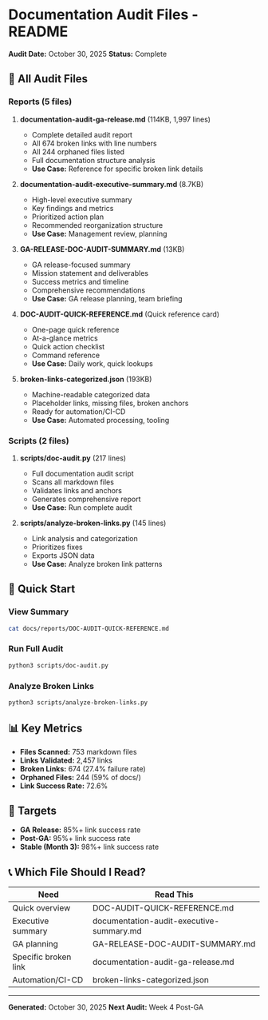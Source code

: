 # Documentation Audit Files - README

**Audit Date:** October 30, 2025
**Status:** Complete

## 📁 All Audit Files

### Reports (5 files)

1. **documentation-audit-ga-release.md** (114KB, 1,997 lines)
   - Complete detailed audit report
   - All 674 broken links with line numbers
   - All 244 orphaned files listed
   - Full documentation structure analysis
   - **Use Case:** Reference for specific broken link details

2. **documentation-audit-executive-summary.md** (8.7KB)
   - High-level executive summary
   - Key findings and metrics
   - Prioritized action plan
   - Recommended reorganization structure
   - **Use Case:** Management review, planning

3. **GA-RELEASE-DOC-AUDIT-SUMMARY.md** (13KB)
   - GA release-focused summary
   - Mission statement and deliverables
   - Success metrics and timeline
   - Comprehensive recommendations
   - **Use Case:** GA release planning, team briefing

4. **DOC-AUDIT-QUICK-REFERENCE.md** (Quick reference card)
   - One-page quick reference
   - At-a-glance metrics
   - Quick action checklist
   - Command reference
   - **Use Case:** Daily work, quick lookups

5. **broken-links-categorized.json** (193KB)
   - Machine-readable categorized data
   - Placeholder links, missing files, broken anchors
   - Ready for automation/CI-CD
   - **Use Case:** Automated processing, tooling

### Scripts (2 files)

1. **scripts/doc-audit.py** (217 lines)
   - Full documentation audit script
   - Scans all markdown files
   - Validates links and anchors
   - Generates comprehensive report
   - **Use Case:** Run complete audit

2. **scripts/analyze-broken-links.py** (145 lines)
   - Link analysis and categorization
   - Prioritizes fixes
   - Exports JSON data
   - **Use Case:** Analyze broken link patterns

## 🚀 Quick Start

### View Summary
```bash
cat docs/reports/DOC-AUDIT-QUICK-REFERENCE.md
```

### Run Full Audit
```bash
python3 scripts/doc-audit.py
```

### Analyze Broken Links
```bash
python3 scripts/analyze-broken-links.py
```

## 📊 Key Metrics

- **Files Scanned:** 753 markdown files
- **Links Validated:** 2,457 links
- **Broken Links:** 674 (27.4% failure rate)
- **Orphaned Files:** 244 (59% of docs/)
- **Link Success Rate:** 72.6%

## 🎯 Targets

- **GA Release:** 85%+ link success rate
- **Post-GA:** 95%+ link success rate
- **Stable (Month 3):** 98%+ link success rate

## 📞 Which File Should I Read?

| Need | Read This |
|------|-----------|
| Quick overview | DOC-AUDIT-QUICK-REFERENCE.md |
| Executive summary | documentation-audit-executive-summary.md |
| GA planning | GA-RELEASE-DOC-AUDIT-SUMMARY.md |
| Specific broken link | documentation-audit-ga-release.md |
| Automation/CI-CD | broken-links-categorized.json |

---

**Generated:** October 30, 2025
**Next Audit:** Week 4 Post-GA
